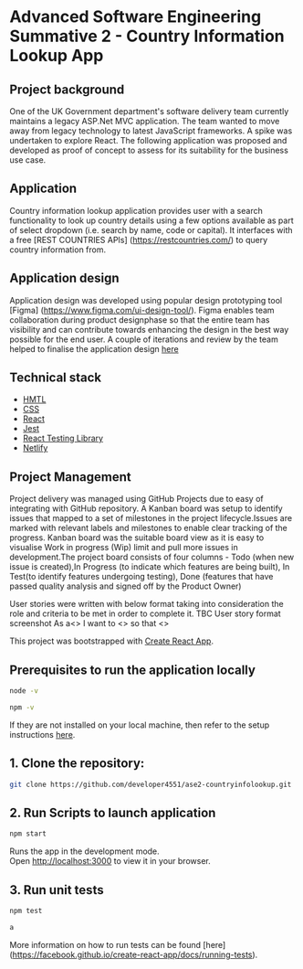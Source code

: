 # Advanced Software Engineering Summative 2 - Country Information Lookup App 

## Project background
One of the UK Government department's software delivery team currently maintains a legacy ASP.Net MVC application.
The team wanted to move away from legacy technology to latest JavaScript frameworks.
A spike was undertaken to explore React. The following application was proposed and developed
as proof of concept to assess for its suitability for the business use case.

## Application
Country information lookup application provides user with a search functionality to look up country details
using a few options available as part of select dropdown (i.e. search by name, code or capital). It interfaces with a 
free [REST COUNTRIES APIs] (https://restcountries.com/) to query country information from. 

## Application design
Application design was developed using popular design prototyping tool [Figma] (https://www.figma.com/ui-design-tool/). 
Figma enables team collaboration during product designphase so that the entire team has visibility and can contribute 
towards enhancing the design in the best way possible for the end user. A couple of iterations and review by the team 
helped to finalise the application design [here](https://www.figma.com/file/89BETzEeS63MILHXE0Apfs/Demo-App?node-id=0%3A1&mode=dev)

## Technical stack
* [HMTL](https://devdocs.io/html/)
* [CSS](https://devdocs.io/css/)
* [React](https://devdocs.io/react/)
* [Jest](https://jestjs.io/docs/getting-started)
* [React Testing Library](https://testing-library.com/)
* [Netlify](https://www.netlify.com/)

## Project Management
Project delivery was managed using GitHub Projects due to easy of integrating with GitHub repository. A Kanban board was 
setup to identify issues that mapped to a set of milestones in the project lifecycle.Issues are marked with relevant labels
and milestones to enable clear tracking of the progress. Kanban board was the suitable board view as it is easy to visualise
Work in progress (Wip) limit and pull more issues in development.The project board consists of four columns - Todo (when new issue 
is created),In Progress (to indicate which features are being built), In Test(to identify features undergoing testing), 
Done (features that have passed quality analysis and signed off by the Product Owner)

User stories were written with below format taking into consideration the role and criteria to be met in order to complete it.
TBC User story format screenshot As a<> I want to <> so that <>

This project was bootstrapped with [Create React App](https://github.com/facebook/create-react-app).
## Prerequisites to run the application locally 
```sh
node -v
```
```sh
npm -v
```
If they are not installed on your local machine, then refer to the setup instructions [here](https://docs.npmjs.com/downloading-and-installing-node-js-and-npm).

## 1. Clone the repository:

```sh
git clone https://github.com/developer4551/ase2-countryinfolookup.git
```

## 2. Run Scripts to launch application
```sh
npm start
```

Runs the app in the development mode.\
Open [http://localhost:3000](http://localhost:3000) to view it in your browser.

## 3. Run unit tests

```sh
npm test
```
```sh
a
```

More information on how to run tests can be found [here] (https://facebook.github.io/create-react-app/docs/running-tests).
